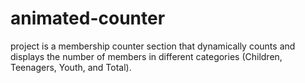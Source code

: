 # animated-counter
 project is a membership counter section that dynamically counts and displays the number of members in different categories (Children, Teenagers, Youth, and Total).
